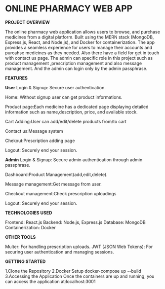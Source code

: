  # ONLINE PHARMACY WEB APP


**PROJECT OVERVIEW**

The online pharmacy web application allows users to browse, and purchase medicines from a digital platform.
Built using the MERN stack (MongoDB, Express.js, React, and Node.js), and Docker for containerization. 
The app provides a seamless experience for users to manage their accounts and purcahse medicines as they needed.
Also there have a field for get in touch with contact us page.
The admin can specific role in this project such as product management ,prescription management and also message management.
And the admin can login only by the admin passphrase.




**FEATURES**

   **User**
Login & Signup: Secure user authentication.

Home:  Without signup user can get product informations.

Product page:Each medicine has a dedicated page displaying detailed information such as name,description, price, and available stock.

Cart Adding:User can add/edit/delete products from/to cart

Contact us:Message system

Chekout:Prescription adding page

Logout: Securely end your session.

   **Admin**
 Login & Signup: Secure admin authentication through admin passphrase.
 
 Dashboard:Product Management(add,edit,delete).
 
 Message management:Get message from user.
 
 Checkout management:Check prescription uploadings
 
 Logout: Securely end your session.


**TECHNOLOGIES USED**
 
Frontend: React.js
Backend: Node.js, Express.js
Database: MongoDB
Containerization: Docker


**OTHER TOOLS**

Multer: For handling prescription uploads.
JWT (JSON Web Tokens): For securing user authentication and managing sessions.



**GETTING STARTED**

  1.Clone the Repository
  2.Docker Setup
      docker-compose up --build
  3.Accessing the Application
      Once the containers are up and running, you can access the application at:localhost:3001

